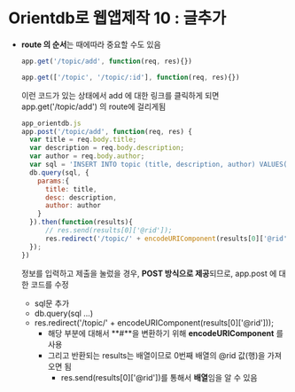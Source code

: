 # Orientdb로 웹앱제작 10 : 글추가

- **route 의 순서**는 때에따라 중요할 수도 있음

  ```js
  app.get('/topic/add', function(req, res){})

  app.get(['/topic', '/topic/:id'], function(req, res){})
  ```

  이런 코드가 있는 상태에서 add 에 대한 링크를 클릭하게 되면 app.get('/topic/add') 의 route에 걸리게됨

  ```js
  app_orientdb.js
  app.post('/topic/add', function(req, res) {
    var title = req.body.title;
    var description = req.body.description;
    var author = req.body.author;
    var sql = 'INSERT INTO topic (title, description, author) VALUES(:title, :desc, :author)';
    db.query(sql, {
      params:{
        title: title,
        desc: description,
        author: author
      }
    }).then(function(results){
        // res.send(results[0]['@rid']);
        res.redirect('/topic/' + encodeURIComponent(results[0]['@rid']));
    });
  })
  ```

  정보를 입력하고  제출을 눌렀을 경우, **POST 방식으로 제공**되므로, app.post 에 대한 코드를 수정

  - sql문 추가
  - db.query(sql ...)
  - res.redirect('/topic/' + encodeURIComponent(results[0]\['@rid']));
    - 해당 부분에 대해서 **#**을 변환하기 위해 **encodeURIComponent** 를 사용
    - 그리고 반환되는 results는 배열이므로 0번째 배열의 @rid 값(행)을 가져오면 됨
      - res.send(results[0]\['@rid'])를 통해서 **배열**임을 알 수 있음